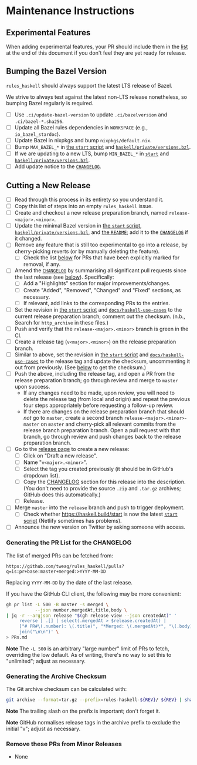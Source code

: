 # Maintenance Instructions

## Experimental Features

When adding experimental features, your PR should include them in the
[list](#remove-these-prs-from-minor-releases) at the end of this
document if you don't feel they are yet ready for release.

## Bumping the Bazel Version

`rules_haskell` should always support the latest LTS release of Bazel.

We strive to always test against the latest non-LTS release nonetheless,
so bumping Bazel regularly is required.

- [ ] Use `.ci/update-bazel-version` to update `.ci/bazelversion` and
      `.ci/bazel-*.sha256`.
- [ ] Update all Bazel rules dependencies in `WORKSPACE` (e.g.,
      `io_bazel_stardoc`).
- [ ] Update Bazel in nixpkgs and bump `nixpkgs/default.nix`.
- [ ] Bump `MAX_BAZEL_*` in [the `start` script][start] and
      [`haskell/private/versions.bzl`][versions].
- [ ] If we are updating to a new LTS, bump `MIN_BAZEL_*` in
      [`start`][start] and [`haskell/private/versions.bzl`][versions].
- [ ] Add update notice to the [`CHANGELOG`][changelog].

## Cutting a New Release

- [ ] Read through this process in its entirety so you understand it.
- [ ] Copy this list of steps into an empty `rules_haskell` issue.
- [ ] Create and checkout a new release preparation branch, named
      `release-<major>.<minor>`.
- [ ] Update the minimal Bazel version in [the `start` script][start],
      [`haskell/private/versions.bzl`][versions], and [the
      `README`][readme]; add it to the [`CHANGELOG`][changelog] if it
      changed.
- [ ] Remove any feature that is still too experimental to go into a
      release, by cherry-picking reverts (or by manually deleting the
      feature).
  - [ ] Check the list [below](#remove-these-prs-from-minor-releases)
        for PRs that have been explicitly marked for removal, if any.
- [ ] Amend the [`CHANGELOG`][changelog] by summarising all significant
      pull requests since the last release (see
      [below](#generating-the-pr-list-for-the-changelog)). Specifically:
  - [ ] Add a "Highlights" section for major improvements/changes.
  - [ ] Create "Added", "Removed", "Changed" and "Fixed" sections, as
        necessary.
  - [ ] If relevant, add links to the corresponding PRs to the entries.
- [ ] Set the revision in [the `start` script][start] and
      [`docs/haskell-use-cases`][usecases] to the current release
      preparation branch; comment out the checksum. (n.b., Search for
      `http_archive` in these files.)
- [ ] Push and verify that the `release-<major>.<minor>` branch is
      green in the CI.
- [ ] Create a release tag (`v<major>.<minor>`) on the release
      preparation branch.
- [ ] Similar to above, set the revision in [the `start` script][start]
      and [`docs/haskell-use-cases`][usecases] to the release tag and
      update the checksum, uncommenting it out from previously. (See
      [below](#generating-the-archive-checkum) to get the checksum.)
- [ ] Push the above, including the release tag, and open a PR from the
      release preparation branch; go through review and merge to
      `master` upon success.
  - If any changes need to be made, upon review, you will need to delete
    the release tag (from local and origin) and repeat the previous four
    steps appropriately before requesting a follow-up review.
  - If there are changes on the release preparation branch that should
    *not* go to `master`, create a second branch
    `release-<major>.<minor>-master` on `master` and cherry-pick all
    relevant commits from the release branch preparation branch. Open a
    pull request with that branch, go through review and push changes
    back to the release preparation branch.
- [ ] Go to the [release page][releases] to create a new release:
    - [ ] Click on "Draft a new release".
    - [ ] Name "`v<major>.<minor>`".
    - [ ] Select the tag you created previously (it should be in
          GitHub's dropdown list).
    - [ ] Copy the [CHANGELOG][changelog] section for this release into
          the description. (You don't need to provide the source `.zip`
          and `.tar.gz` archives; GitHub does this automatically.)
    - [ ] Release.
- [ ] Merge `master` into the `release` branch and push to trigger
      deployment.
  - [ ] Check whether https://haskell.build/start is now the latest
        [`start` script][start] (Netlify sometimes has problems).
- [ ] Announce the new version on Twitter by asking someone with access.

### Generating the PR List for the CHANGELOG

The list of merged PRs can be fetched from:

    https://github.com/tweag/rules_haskell/pulls?q=is:pr+base:master+merged:>YYYY-MM-DD

Replacing `YYYY-MM-DD` by the date of the last release.

If you have the GitHub CLI client, the following may be more convenient:

```bash
gh pr list -L 500 -B master -s merged \
           --json number,mergedAt,title,body \
| jq -r --argjson release "$(gh release view --json createdAt)" '
     reverse | .[] | select(.mergedAt > $release.createdAt) |
     ["# PR#\(.number): \(.title)", "*Merged: \(.mergedAt)*", "\(.body)\n"] |
     join("\n\n")' \
> PRs.md
```

**Note** The `-L 500` is an arbitrary "large number" limit of PRs to
fetch, overriding the low default. As of writing, there's no way to set
this to "unlimited"; adjust as necessary.

### Generating the Archive Checksum

The Git archive checksum can be calculated with:

```bash
git archive --format=tar.gz --prefix=rules-haskell-${REV}/ ${REV} | sha256sum
```

**Note** The trailing slash on the prefix is important; don't forget it.

**Note** GitHub normalises release tags in the archive prefix to exclude
the initial "v"; adjust as necessary.

### Remove these PRs from Minor Releases

- None

<!-- Links -->
[start]: ./start
[versions]: ./haskell/private/versions.bzl
[readme]: ./README.md
[changelog]: ./CHANGELOG.md
[usecases]: ./docs/haskell-use-cases.rst
[releases]: https://github.com/tweag/rules_haskell/releases

